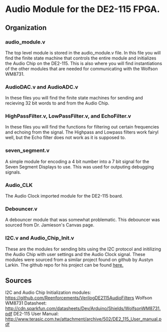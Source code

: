 # Audio Module for the DE2-115 FPGA.

## Organization

### audio_module.v

The top level module is stored in the audio_module.v file. In this file you will find the finite state machine that controls the entire module and initializes the Audio Chip on the DE2-115. This is also where you will find instantiations of the other modules that are needed for communicating with the Wolfson WM8731. 

### AudioDAC.v and AudioADC.v

In these files you will find the finite state machines for sending and recieving 32 bit words to and from the Audio Chip.

### HighPassFilter.v, LowPassFilter.v, and EchoFilter.v

In these files you will find the functions for filtering out certain frequencies and echoing from the signal. The Highpass and Lowpass filters work fairyl well, but the Echo filter does not work as it is supposed to.

### seven_segment.v

A simple module for encoding a 4 bit number into a 7 bit signal for the Seven Segment Displays to use. This was used for outputing debugging signals.

### Audio_CLK

The Audio Clock imported module for the DE2-115 board.

### Debouncer.v

A debouncer module that was somewhat problematic. This debouncer was sourced from Dr. Jamieson's Canvas page.

### I2C.v and Audio_Chip_Init.v

These are the modules for sending bits using the I2C protocol and initilizing the Audio Chip with user settings and the Audio Clock signal. These modules were sourced from a similar project found on github by Austyn Larkin. The github repo for his project can be found [here.](https://github.com/Reenforcements/VerilogDE2115AudioFilters)

## Sources

I2C and Audio Chip Initialization modules: https://github.com/Reenforcements/VerilogDE2115AudioFilters
Wolfson WM8731 Datasheet: http://cdn.sparkfun.com/datasheets/Dev/Arduino/Shields/WolfsonWM8731.pdf
DE2-115 User Manual: http://www.terasic.com.tw/attachment/archive/502/DE2_115_User_manual.pdf
